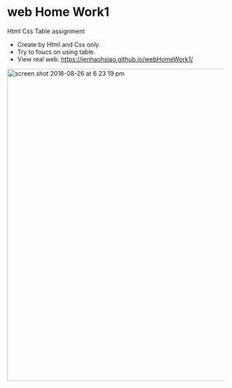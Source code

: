 # web Home Work1
Html Css Table assignment

+  Create by Html and Css only.
+  Try to foucs on using table.
+ View real web: https://jenhaohsiao.github.io/webHomeWork1/
 
<img width="723" alt="screen shot 2018-08-26 at 6 23 19 pm" src="https://user-images.githubusercontent.com/12676014/44633755-26a1f100-a95d-11e8-9fc8-2c0cabfcc6ab.png">
